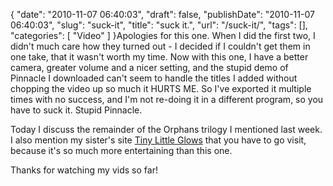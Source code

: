 {
    "date": "2010-11-07 06:40:03",
    "draft": false,
    "publishDate": "2010-11-07 06:40:03",
    "slug": "suck-it",
    "title": "suck it.",
    "url": "\/suck-it\/",
    "tags": [],
    "categories": [
        "Video"
    ]
}Apologies for this one. When I did the first two, I didn't much care how
they turned out - I decided if I couldn't get them in one take, that it
wasn't worth my time. Now with this one, I have a better camera, greater
volume and a nicer setting, and the stupid demo of Pinnacle I downloaded
can't seem to handle the titles I added without chopping the video up so
much it HURTS ME. So I've exported it multiple times with no success,
and I'm not re-doing it in a different program, so you have to suck it.
Stupid Pinnacle.

Today I discuss the remainder of the Orphans trilogy I mentioned last
week. I also mention my sister's site [Tiny Little
Glows](http://tinylittleglows.com) that you have to go visit, because
it's so much more entertaining than this one.

Thanks for watching my vids so far!